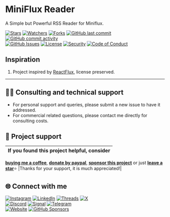 # MiniFlux Reader
A Simple but Powerful RSS Reader for Miniflux.

<!-- buttons -->
[![Stars](https://img.shields.io/github/stars/ivancarlosti/minifluxreader?label=⭐%20Stars&color=gold&style=flat)](https://github.com/ivancarlosti/minifluxreader/stargazers)
[![Watchers](https://img.shields.io/github/watchers/ivancarlosti/minifluxreader?label=Watchers&style=flat&color=red)](https://github.com/sponsors/ivancarlosti)
[![Forks](https://img.shields.io/github/forks/ivancarlosti/minifluxreader?label=Forks&style=flat&color=ff69b4)](https://github.com/sponsors/ivancarlosti)
[![GitHub last commit](https://img.shields.io/github/last-commit/ivancarlosti/minifluxreader?label=Last%20Commit)](https://github.com/ivancarlosti/minifluxreader/commits)
[![GitHub commit activity](https://img.shields.io/github/commit-activity/m/ivancarlosti/minifluxreader?label=Activity)](https://github.com/ivancarlosti/minifluxreader/pulse)  
[![GitHub Issues](https://img.shields.io/github/issues/ivancarlosti/minifluxreader?label=Issues&color=orange)](https://github.com/ivancarlosti/minifluxreader/issues)
[![License](https://img.shields.io/github/license/ivancarlosti/minifluxreader?label=License)](LICENSE)
[![Security](https://img.shields.io/badge/Security-View%20Here-purple)](https://github.com/ivancarlosti/minifluxreader/security)
[![Code of Conduct](https://img.shields.io/badge/Code%20of%20Conduct-2.1-4baaaa)](https://github.com/ivancarlosti/minifluxreader?tab=coc-ov-file)
<!-- endbuttons -->

## Inspiration
1. Project inspired by [ReactFlux](https://github.com/electh/ReactFlux/), license preserved.

<!-- footer -->
---

## 🧑‍💻 Consulting and technical support
* For personal support and queries, please submit a new issue to have it addressed.
* For commercial related questions, please contact me directly for consulting costs. 

## 🩷 Project support
| If you found this project helpful, consider |
| :---: |
[**buying me a coffee**][buymeacoffee], [**donate by paypal**][paypal], [**sponsor this project**][sponsor] or just [**leave a star**](../..)⭐
|Thanks for your support, it is much appreciated!|

## 🌐 Connect with me
[![Instagram](https://img.shields.io/badge/Instagram-@ivancarlos-E4405F)](https://instagram.com/ivancarlos)
[![LinkedIn](https://img.shields.io/badge/LinkedIn-@ivancarlos-0077B5)](https://www.linkedin.com/in/ivancarlos)
[![Threads](https://img.shields.io/badge/Threads-@ivancarlos-808080)](https://threads.net/@ivancarlos)
[![X](https://img.shields.io/badge/X-@ivancarlos-000000)](https://x.com/ivancarlos)  
[![Discord](https://img.shields.io/badge/Discord-@ivancarlos.me-5865F2)](https://discord.com/users/ivancarlos.me)
[![Signal](https://img.shields.io/badge/Signal-@ivancarlos.01-2592E9)](https://icc.gg/.signal)
[![Telegram](https://img.shields.io/badge/Telegram-@ivancarlos-26A5E4)](https://t.me/ivancarlos)  
[![Website](https://img.shields.io/badge/Website-ivancarlos.me-FF6B6B)](https://ivancarlos.me)
[![GitHub Sponsors](https://img.shields.io/github/sponsors/ivancarlosti?label=GitHub%20Sponsors&color=ffc0cb)][sponsor]

[cc]: https://docs.github.com/en/communities/setting-up-your-project-for-healthy-contributions/adding-a-code-of-conduct-to-your-project
[contributing]: https://docs.github.com/en/articles/setting-guidelines-for-repository-contributors
[security]: https://docs.github.com/en/code-security/getting-started/adding-a-security-policy-to-your-repository
[support]: https://docs.github.com/en/articles/adding-support-resources-to-your-project
[it]: https://docs.github.com/en/communities/using-templates-to-encourage-useful-issues-and-pull-requests/configuring-issue-templates-for-your-repository#configuring-the-template-chooser
[prt]: https://docs.github.com/en/communities/using-templates-to-encourage-useful-issues-and-pull-requests/creating-a-pull-request-template-for-your-repository
[funding]: https://docs.github.com/en/articles/displaying-a-sponsor-button-in-your-repository
[ivancarlos]: https://ivancarlos.me
[buymeacoffee]: https://www.buymeacoffee.com/ivancarlos
[paypal]: https://icc.gg/donate
[sponsor]: https://github.com/sponsors/ivancarlosti
